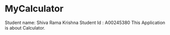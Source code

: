 ﻿# MyCalculator
Student name: Shiva Rama Krishna
Student Id : A00245380
This Application is about Calculator.
